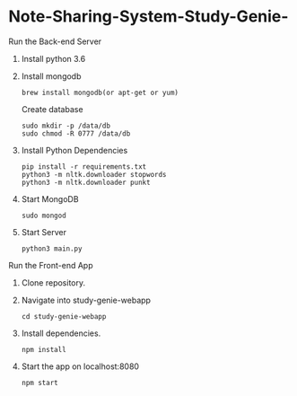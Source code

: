 # Note-Sharing-System-Study-Genie-

Run the Back-end Server

1. Install python 3.6
2. Install mongodb

       brew install mongodb(or apt-get or yum)
   Create database
   
       sudo mkdir -p /data/db
       sudo chmod -R 0777 /data/db
3. Install Python Dependencies

       pip install -r requirements.txt
       python3 -m nltk.downloader stopwords
       python3 -m nltk.downloader punkt
4. Start MongoDB

       sudo mongod
5. Start Server

       python3 main.py



Run the Front-end App

1. Clone repository.
2. Navigate into study-genie-webapp 

       cd study-genie-webapp
3. Install dependencies. 

       npm install
4. Start the app on localhost:8080

       npm start
   

 
